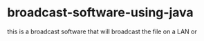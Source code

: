 # broadcast-software-using-java
this is a broadcast software that will broadcast the file on a  LAN  or 
